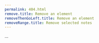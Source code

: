 ```yaml
---
permalink: 404.html
remove.title: Remove an element
removeThenGoLeft.title: Remove an element
removeRange.title: Remove selected notes
---
```

...
